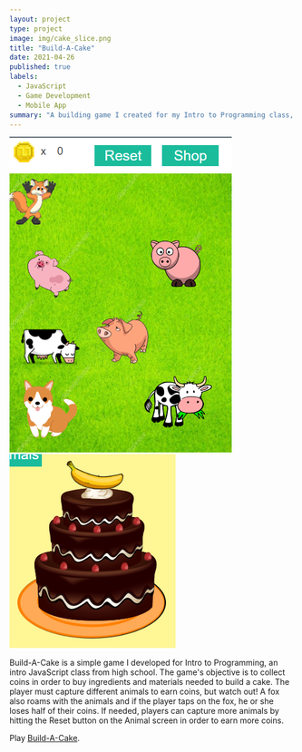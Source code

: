 ```yaml
---
layout: project
type: project
image: img/cake_slice.png
title: "Build-A-Cake"
date: 2021-04-26
published: true
labels:
  - JavaScript
  - Game Development
  - Mobile App
summary: "A building game I created for my Intro to Programming class, an intro JavaScript class from high school."
---
```


<img class="img-fluid" src="../img/build_a_cake_still.png">
<img class="img-fluid" src="../img/cake.png">

Build-A-Cake is a simple game I developed for Intro to Programming, an intro JavaScript class from high school. The game's objective is to collect coins in order to buy ingredients and materials needed to build a cake. The player must capture different animals to earn coins, but watch out! A fox also roams with the animals and if the player taps on the fox, he or she loses half of their coins. If needed, players can capture more animals by hitting the Reset button on the Animal screen in order to earn more coins. 

Play [Build-A-Cake](https://studio.code.org/projects/applab/QzBwCoVjdjdl3HWMweaKXc3xjkXXtjBETa3IAzCxf2I). 
